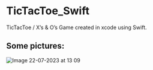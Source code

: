 # TicTacToe_Swift
TicTacToe / X’s &amp; O’s Game created in xcode using Swift.

## Some pictures:
![Image 22-07-2023 at 13 09](https://github.com/Seancully/TicTacToe_Swift/assets/91594677/ad288902-aa27-4a2e-9e20-275a86f04d28)


